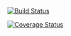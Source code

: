 [![Build Status](https://travis-ci.com/liuxiaoxuan97/cs107test.svg?branch=main)](https://travis-ci.com/liuxiaoxuan97/cs107test.svg?branch=main)

[![Coverage Status](https://codecov.io/gh/liuxiaoxuan97/cs207test/branch/main/graph/badge.svg?token=I7LHLGCV72)](https://codecov.io/gh/liuxiaoxuan97/cs207test)
